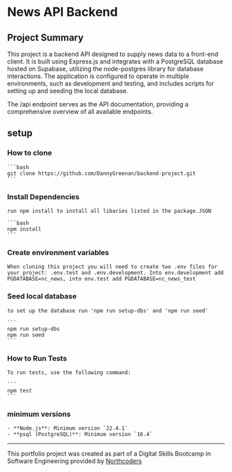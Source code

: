 # News API Backend

## Project Summary

This project is a backend API designed to supply news data to a front-end client. It is built using Express.js and integrates with a PostgreSQL database hosted on Supabase, utilizing the node-postgres library for database interactions. The application is configured to operate in multiple environments, such as development and testing, and includes scripts for setting up and seeding the local database.

The /api endpoint serves as the API documentation, providing a comprehensive overview of all available endpoints.

## setup

### How to clone

    ```bash
    git clone https://github.com/DannyGreenan/backend-project.git
    ```

### Install Dependencies

    run npm install to install all libaries listed in the package.JSON

    ```bash
    npm install
    ```

### Create environment variables

    When cloning this project you will need to create two .env files for your project: .env.test and .env.development. Into env.development add PGDATABASE=nc_news, into env.test add PGDATABASE=nc_news_test

### Seed local database

    to set up the database run 'npm run setup-dbs' and 'npm run seed'

    ```
    npm run setup-dbs
    npm run seed
    ```

### How to Run Tests

    To run tests, use the following command:

    ```
    npm test
    ```

### minimum versions

    - **Node.js**: Minimum version `22.4.1`
    - **psql (PostgreSQL)**: Minimum version `16.4`

---

This portfolio project was created as part of a Digital Skills Bootcamp in Software Engineering provided by [Northcoders](https://northcoders.com/)
